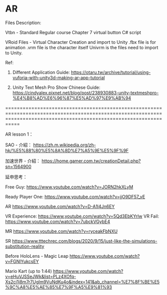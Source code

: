 # AR

Files Description:

Vtbn - Standard Regular course Chapter 7 virtual button C# script

VRoid Files - Virtual Character Creation and import to Unity
              .fbx file is for animation
              .vrm file is the character itself
              Univrm is the files need to import to Unity.
              
             
Ref:

1. Different Application Guide:
https://otaru.tw/archive/tutorial/using-vuforia-with-unity3d-making-ar-app-tutorial

2. Unity Text Mesh Pro Show Chinese Guide:
https://cindyalex.pixnet.net/blog/post/238930883-unity-textmeshpro-%E4%B8%AD%E6%96%87%E5%AD%97%E9%AB%94

=======================================================================================================================================================================

AR lesson 1：

SAO - 介紹：
https://zh.m.wikipedia.org/zh-hk/%E5%88%80%E5%8A%8D%E7%A5%9E%E5%9F%9F

加速世界 - 介紹：
https://home.gamer.com.tw/creationDetail.php?sn=1564900

延申思考：

Free Guy: 
https://www.youtube.com/watch?v=JORN2hkXLyM

Ready Player One: 
https://www.youtube.com/watch?v=jjO9DF57_vE

AR
https://www.youtube.com/watch?v=D-A1l4Jn6EY

VR
Experience: https://www.youtube.com/watch?v=5Qd3EbKYrIw
VR Fail: https://www.youtube.com/watch?v=7ubckVGybE4

MR
https://www.youtube.com/watch?v=ryceakFbNXU

SR
https://www.tttechrec.com/blogs/2020/9/15/just-like-the-simulations-substitution-reality

Before HoloLens - Magic Leap
https://www.youtube.com/watch?v=FGNlYukcsEY


Mario Kart (up to 1:44)
https://www.youtube.com/watch?v=eHuVJSSeJWk&list=PLz4XOfq-Xs2ci1j8m7r7UgIm9VuNdKu4o&index=141&ab_channel=%E7%8F%BE%E5%9C%A8%E5%AE%85%E7%9F%A5%E9%81%93
